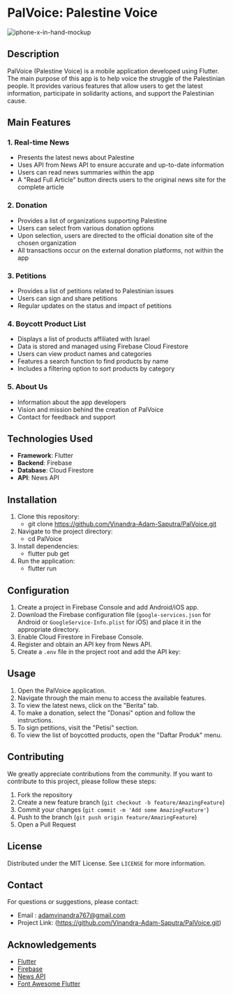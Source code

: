 # PalVoice: Palestine Voice
![iphone-x-in-hand-mockup](https://github.com/user-attachments/assets/211742a7-b0af-4f6a-8760-a3de81db0b86)

## Description

PalVoice (Palestine Voice) is a mobile application developed using Flutter. The main purpose of this app is to help voice the struggle of the Palestinian people. It provides various features that allow users to get the latest information, participate in solidarity actions, and support the Palestinian cause.

## Main Features

### 1. Real-time News

- Presents the latest news about Palestine
- Uses API from News API to ensure accurate and up-to-date information
- Users can read news summaries within the app
- A "Read Full Article" button directs users to the original news site for the complete article

### 2. Donation

- Provides a list of organizations supporting Palestine
- Users can select from various donation options
- Upon selection, users are directed to the official donation site of the chosen organization
- All transactions occur on the external donation platforms, not within the app

### 3. Petitions

- Provides a list of petitions related to Palestinian issues
- Users can sign and share petitions
- Regular updates on the status and impact of petitions

### 4. Boycott Product List

- Displays a list of products affiliated with Israel
- Data is stored and managed using Firebase Cloud Firestore
- Users can view product names and categories
- Features a search function to find products by name
- Includes a filtering option to sort products by category

### 5. About Us

- Information about the app developers
- Vision and mission behind the creation of PalVoice
- Contact for feedback and support

## Technologies Used

- **Framework**: Flutter
- **Backend**: Firebase
- **Database**: Cloud Firestore
- **API**: News API

## Installation

1. Clone this repository:
   - git clone https://github.com/Vinandra-Adam-Saputra/PalVoice.git
2. Navigate to the project directory:
   - cd PalVoice
3. Install dependencies:
   - flutter pub get
4. Run the application:
   - flutter run
  
## Configuration

1. Create a project in Firebase Console and add Android/iOS app.
2. Download the Firebase configuration file (`google-services.json` for Android or `GoogleService-Info.plist` for iOS) and place it in the appropriate directory.
3. Enable Cloud Firestore in Firebase Console.
4. Register and obtain an API key from News API.
5. Create a `.env` file in the project root and add the API key:

## Usage

1. Open the PalVoice application.
2. Navigate through the main menu to access the available features.
3. To view the latest news, click on the "Berita" tab.
4. To make a donation, select the "Donasi" option and follow the instructions.
5. To sign petitions, visit the "Petisi" section.
6. To view the list of boycotted products, open the "Daftar Produk" menu.

## Contributing

We greatly appreciate contributions from the community. If you want to contribute to this project, please follow these steps:

1. Fork the repository
2. Create a new feature branch (`git checkout -b feature/AmazingFeature`)
3. Commit your changes (`git commit -m 'Add some AmazingFeature'`)
4. Push to the branch (`git push origin feature/AmazingFeature`)
5. Open a Pull Request

## License

Distributed under the MIT License. See `LICENSE` for more information.

## Contact

For questions or suggestions, please contact:

- Email : adamvinandra767@gmail.com
- Project Link: (https://github.com/Vinandra-Adam-Saputra/PalVoice.git)

## Acknowledgements

- [Flutter](https://flutter.dev/)
- [Firebase](https://firebase.google.com/)
- [News API](https://newsapi.org/)
- [Font Awesome Flutter](https://pub.dev/packages/font_awesome_flutter)
